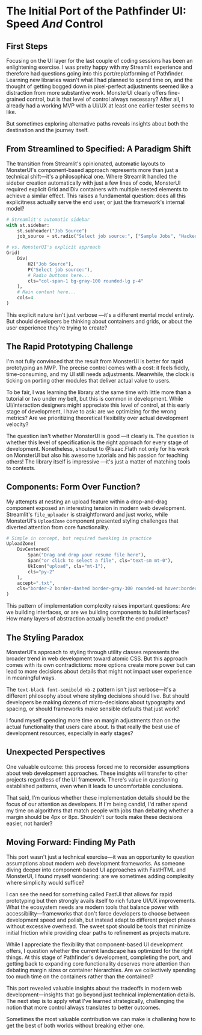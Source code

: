 # The Initial Port of the Pathfinder UI: Speed <i>And</i> Control 

## First Steps

Focusing on the UI layer for the last couple of coding sessions has been an enlightening exercise. I was pretty happy with my Streamlit experience and therefore had questions going into this port/replatforming of Pathfinder. Learning new libraries wasn't what I had planned to spend time on, and the thought of getting bogged down in pixel-perfect adjustments seemed like a distraction from more substantive work. MonsterUI clearly offers fine-grained control, but is that level of control always necessary? After all, I already had a working MVP with a UI/UX at least one earlier tester seems to like.

But sometimes exploring alternative paths reveals insights about both the destination and the journey itself.

## From Streamlined to Specified: A Paradigm Shift

The transition from Streamlit's opinionated, automatic layouts to MonsterUI's component-based approach represents more than just a technical shift—it's a philosophical one. Where Streamlit handled the sidebar creation automatically with just a few lines of code, MonsterUI required explicit Grid and Div containers with multiple nested elements to achieve a similar effect. This raises a fundamental question: does all this explicitness actually serve the end user, or just the framework's internal model?

```python
# Streamlit's automatic sidebar
with st.sidebar:
    st.subheader("Job Source")
    job_source = st.radio("Select job source:", ["Sample Jobs", "Hacker News Jobs", "RemoteOK Jobs"])

# vs. MonsterUI's explicit approach
Grid(
    Div(
        H2("Job Source"),
        P("Select job source:"),
        # Radio buttons here...
        cls="col-span-1 bg-gray-100 rounded-lg p-4"
    ),
    # Main content here...
    cols=4
)
```

This explicit nature isn't just verbose —it's a different mental model entirely. But should developers be thinking about containers and grids, or about the user experience they're trying to create?

## The Rapid Prototyping Challenge

I'm not fully convinced that the result from MonsterUI is better for rapid prototyping an MVP. The precise control comes with a cost: it feels fiddly, time-consuming, and my UI still needs adjustments. Meanwhile, the clock is ticking on porting other modules that deliver actual value to users.

To be fair, I was learning the library at the same time with little more than a tutorial or two under my belt, but this is common in development. While UI/interaction designers might appreciate this level of control, at this early stage of development, I have to ask: are we optimizing for the wrong metrics? Are we prioritizing theoretical flexibility over actual development velocity?

The question isn't whether MonsterUI is good —it clearly is. The question is whether this level of specification is the right approach for every stage of development. Nonetheless, shoutout to @Isaac.Flath not only for his work on MonsterUI but also his awesome tutorials and his passion for teaching others! The library itself is impressive —it's just a matter of matching tools to contexts.

## Components: Form Over Function?

My attempts at nesting an upload feature within a drop-and-drag component exposed an interesting tension in modern web development. Streamlit's `file_uploader` is straightforward and just works, while MonsterUI's `UploadZone` component presented styling challenges that diverted attention from core functionality.

```python
# Simple in concept, but required tweaking in practice
UploadZone(
    DivCentered(
        Span("Drag and drop your resume file here"),
        Span("or click to select a file", cls="text-sm mt-0"),
        UkIcon("upload", cls="mt-1"),
        cls="py-2"
    ),
    accept=".txt",
    cls="border-2 border-dashed border-gray-300 rounded-md hover:border-blue-400"
)
```

This pattern of implementation complexity raises important questions: Are we building interfaces, or are we building components to build interfaces? How many layers of abstraction actually benefit the end product?

## The Styling Paradox

MonsterUI's approach to styling through utility classes represents the broader trend in web development toward atomic CSS. But this approach comes with its own contradictions: more options create more power but can lead to more decisions about details that might not impact user experience in meaningful ways.

The `text-black font-semibold mb-2` pattern isn't just verbose—it's a different philosophy about where styling decisions should live. But should developers be making dozens of micro-decisions about typography and spacing, or should frameworks make sensible defaults that just work?

I found myself spending more time on margin adjustments than on the actual functionality that users care about. Is that really the best use of development resources, especially in early stages?

## Unexpected Perspectives

One valuable outcome: this process forced me to reconsider assumptions about web development approaches. These insights will transfer to other projects regardless of the UI framework. There's value in questioning established patterns, even when it leads to uncomfortable conclusions.

That said, I'm curious whether these implementation details should be the focus of our attention as developers. If I'm being candid, I'd rather spend my time on algorithms that match people with jobs than debating whether a margin should be 4px or 8px. Shouldn't our tools make these decisions easier, not harder?

## Moving Forward: Finding My Path

This port wasn't just a technical exercise—it was an opportunity to question assumptions about modern web development frameworks. As someone diving deeper into component-based UI approaches with FastHTML and MonsterUI, I found myself wondering: are we sometimes adding complexity where simplicity would suffice?

I can see the need for something called FastUI that allows for rapid prototyping but then strongly avails itself to rich future UI/UX improvements. What the ecosystem needs are modern tools that balance power with accessibility—frameworks that don't force developers to choose between development speed and polish, but instead adapt to different project phases without excessive overhead. The sweet spot should be tools that minimize initial friction while providing clear paths to refinement as projects mature.

While I appreciate the flexibility that component-based UI development offers, I question whether the current landscape has optimized for the right things. At this stage of Pathfinder's development,  completing the port, and getting back to expanding core functionality deserves more attention than debating margin sizes or container hierarchies. Are we collectively spending too much time on the containers rather than the contained?

This port revealed valuable insights about the tradeoffs in modern web development—insights that go beyond just technical implementation details. The next step is to apply what I've learned strategically, challenging the notion that more control always translates to better outcomes.

Sometimes the most valuable contribution we can make is challening how to get the best of both worlds without breaking either one.

